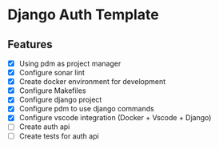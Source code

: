 # Django Auth Template

## Features

- [x] Using pdm as project manager
- [x] Configure sonar lint
- [x] Create docker environment for development
- [x] Configure Makefiles
- [x] Configure django project
- [x] Configure pdm to use django commands
- [x] Configure vscode integration (Docker + Vscode + Django)
- [ ] Create auth api
- [ ] Create tests for auth api
